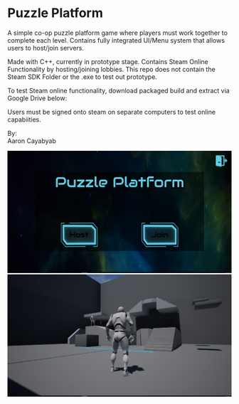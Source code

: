 # Puzzle Platform
A simple co-op puzzle platform game where players must work together to complete each level.
Contains fully integrated UI/Menu system that allows users to host/join servers.

Made with C++, currently in prototype stage.
Contains Steam Online Functionality by hosting/joining lobbies.
This repo does not contain the Steam SDK Folder or the .exe to test out prototype.

To test Steam online functionality, download packaged build and extract via Google Drive below:

Users must be signed onto steam on separate computers to test online capabiities.


 By:
 <br>Aaron Cayabyab<br>

![Alt text](/Images/mainmenu.png?raw=true "Main Menu")
![Alt text](/Images/coop.png?raw=true "Game Scenario")


